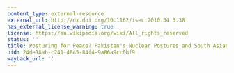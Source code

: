 ```yaml
---
content_type: external-resource
external_url: http://dx.doi.org/10.1162/isec.2010.34.3.38
has_external_license_warning: true
license: https://en.wikipedia.org/wiki/All_rights_reserved
status: ''
title: Posturing for Peace? Pakistan's Nuclear Postures and South Asian Stability
uid: 24de18ab-c241-4845-84f4-9a86a9cc0bf9
wayback_url: ''
---
```

